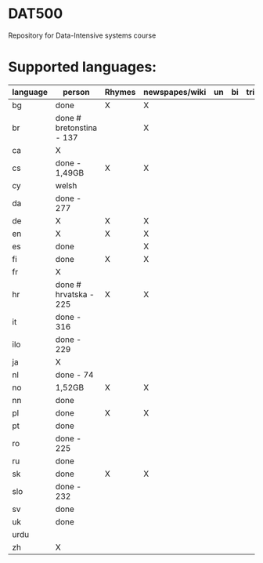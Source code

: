 DAT500
======

Repository for Data-Intensive systems course

Supported languages:
======

  language | person                   | Rhymes     | newspapes/wiki| un | bi | tri
  ---|--------------------------------|------------|---------------|----|----|-------
  bg | done                           | X          |      X        |    |    |
  br | done # bretonstina - 137       |            | X             |    |    |  
  ca | X                              |            |               |    |    | 
  cs | done - 1,49GB                  | X          |   X           |    |    |
  cy | welsh                          |            |               |    |    | 
  da | done - 277                     |            |               |    |    | 
  de | X                              |X           | X             |    |    | 
  en | X                              |X           | X             |    |    | 
  es | done                           |            |X               |    |    | 
  fi | done                           |  X         |  X            |    |    |
  fr | X                              |            |              |    |    | 
  hr | done # hrvatska - 225          |  X         | X             |    |    |
  it | done - 316                     |            |               |    |    | 
  ilo| done - 229                     |            |                |    |    | 
  ja |   X                              |            |                |    |    | 
  nl   | done - 74                      |            |              |    |    | 
  no   |  1,52GB                        | X          |   X            |    |    |
  nn   | done                           |            |              |    |    | 
  pl   | done                           | X          |    X           |    |    |
  pt   | done                           |            |                |    |    | 
  ro   | done - 225                     |            |               |    |    | 
  ru   | done                           |            |                |    |    | 
  sk   | done                           | X          |      X         |    |    |
  slo  | done - 232                     |            |               |    |    | 
  sv   | done                           |            |               |    |    | 
  uk   | done                           |            |               |    |    | 
  urdu |                                |            |               |    |    | 
  zh   | X                              |            |               |    |    | 
 

